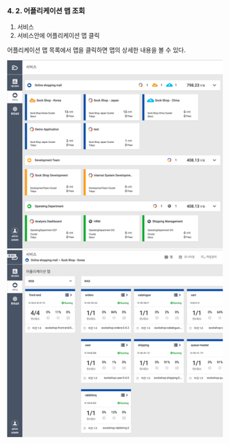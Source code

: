 ### 4. 2. 어플리케이션 맵 조회

1. 서비스
2. 서비스안에 어플리케이션 맵 클릭

어플리케이션 맵 목록에서 맵을 클릭하면 맵의 상세한 내용을 볼 수 있다.

![](/assets/map_view.png)![](/assets/server_view.png)

